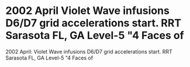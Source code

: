 # 2002 April Violet Wave infusions D6/D7 grid accelerations start. RRT Sarasota FL, GA Level-5 "4 Faces of

2002 April: Violet Wave infusions D6/D7 grid accelerations start. RRT Sarasota FL, GA Level-5 "4 Faces of